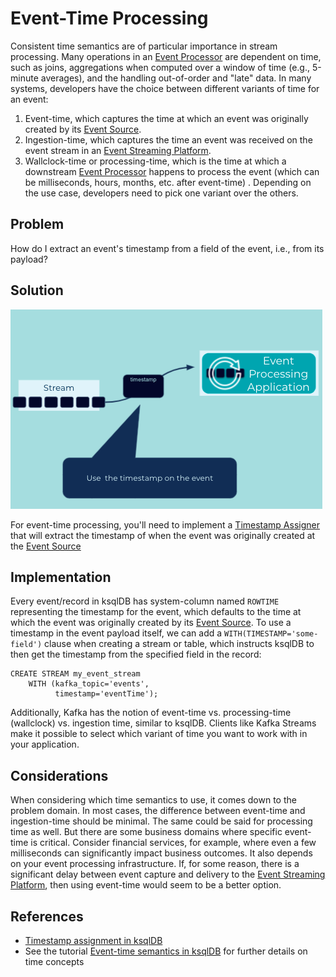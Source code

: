 # Event-Time Processing

Consistent time semantics are of particular importance in stream processing. Many operations in an [Event Processor](../event-processing/event-processor.md) are dependent on time, such as joins, aggregations when computed over a window of time (e.g., 5-minute averages), and the handling out-of-order and "late" data. In many systems, developers have the choice between different variants of time for an event: 

1. Event-time, which captures the time at which an event was originally created by its [Event Source](../event-source/event-source.md).
2. Ingestion-time, which captures the time an event was received on the event stream in an [Event Streaming Platform](../event-processing/event-processing-application.md).
3. Wallclock-time or processing-time, which is the time at which a downstream [Event Processor](../event-processing/event-processor.md) happens to process the event (which can be milliseconds, hours, months, etc. after event-time) .
Depending on the use case, developers need to pick one variant over the others.

## Problem

How do I extract an event's timestamp from a field of the event, i.e., from its payload?

## Solution

![event-time-processing](../img/event-time-processing.png)

For event-time processing, you'll need to implement a [Timestamp Assigner](timestamp-assigner.md) that will extract the timestamp of when the event was originally created at the [Event Source](../event-source/event-source.md)

## Implementation

Every event/record in ksqlDB has system-column named `ROWTIME` representing the timestamp for the event, which defaults to the time at which the event was originally created by its [Event Source](../event-source/event-source.md).
To use a timestamp in the event payload itself, we can add a `WITH(TIMESTAMP='some-field')` clause when creating a stream or table, which instructs ksqlDB to then get the timestamp from the specified field in the record:

```
CREATE STREAM my_event_stream
    WITH (kafka_topic='events',
          timestamp='eventTime');

```

Additionally, Kafka has the notion of event-time vs. processing-time (wallclock) vs. ingestion time, similar to ksqlDB.  Clients like Kafka Streams make it possible to select which variant of time you want to work with in your application.

## Considerations

When considering which time semantics to use, it comes down to the problem domain.  In most cases, the difference between event-time and ingestion-time should be minimal.  The same could be said for processing time as well.  But there are some business domains where specific event-time is critical.  Consider financial services, for example, where even a few milliseconds can significantly impact business outcomes.  It also depends on your event processing infrastructure.  If, for some reason, there is a significant delay between event capture and delivery to the [Event Streaming Platform](../event-processing/event-processing-application.md), then using event-time would seem to be a better option.

## References

* [Timestamp assignment in ksqlDB](https://docs.ksqldb.io/en/latest/concepts/time-and-windows-in-ksqldb-queries/#timestamp-assignment)
* See the tutorial [Event-time semantics in ksqlDB]( https://kafka-tutorials.confluent.io/time-concepts/ksql.html) for further details on time concepts
